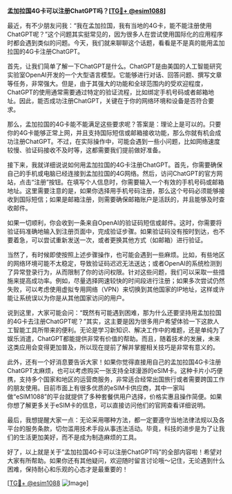 **孟加拉国4G卡可以注册ChatGPT吗？[[TG💪+ @esim1088](https://t.me/s/esim1088)]**

最近，有不少朋友问我：“我在孟加拉国，我有当地的4G卡，能不能注册使用ChatGPT呢？”这个问题其实挺常见的，因为很多人在尝试使用国际化的应用程序时都会遇到类似的问题。今天，我们就来聊聊这个话题，看看是不是真的能用孟加拉国的4G卡注册ChatGPT。

首先，让我们简单了解一下ChatGPT是什么。ChatGPT是由美国的人工智能研究实验室OpenAI开发的一个大型语言模型。它能够进行对话、回答问题、撰写文章等任务，非常强大。但是，由于其强大的功能和全球范围内的受欢迎程度，ChatGPT的使用通常需要通过特定的验证流程，比如绑定手机号码或者邮箱地址。因此，能否成功注册ChatGPT，关键在于你的网络环境和设备是否符合要求。

那么，孟加拉国的4G卡能不能满足这些要求呢？答案是：理论上是可以的。只要你的4G卡能够正常上网，并且支持国际短信或邮箱接收功能，那么你就有机会成功注册ChatGPT。不过，在实际操作中，可能会遇到一些小问题，比如网络速度较慢、验证码接收不及时等，这都需要我们提前做好准备。

接下来，我就详细说说如何用孟加拉国的4G卡注册ChatGPT。首先，你需要确保自己的手机或电脑已经连接到孟加拉国的4G网络。然后，访问ChatGPT的官方网站，点击“注册”按钮。在填写个人信息时，你需要输入一个有效的手机号码或邮箱地址。这里需要注意的是，如果你选择用手机号码注册，那么这个号码必须能够接收到国际短信；如果是邮箱注册，则需要确保邮箱账户是活跃的，并且能够及时查收邮件。

如果一切顺利，你会收到一条来自OpenAI的验证码短信或邮件。这时，你需要将验证码准确地输入到注册页面中，完成验证步骤。如果验证码没有按时到达，也不要着急，可以尝试重新发送一次，或者更换其他方式（如邮箱）进行验证。

当然了，有时候即使按照上述步骤操作，也可能会遇到一些麻烦。比如，有些地区的网络环境可能不太稳定，导致验证码迟迟无法送达；或者OpenAI的系统检测到了异常登录行为，从而限制了你的访问权限。针对这些问题，我们可以采取一些措施来提高成功率。例如，尽量选择网速较快的时间段进行注册；如果多次尝试仍然失败，可以考虑使用虚拟专用网络（VPN）来切换到其他国家的IP地址，这样或许能让系统误以为你是从其他国家访问的用户。

说到这里，大家可能会问：“既然有可能遇到困难，那为什么还要坚持用孟加拉国的4G卡去注册ChatGPT呢？”其实，这主要是因为很多用户希望体验一下这款人工智能工具所带来的便利。无论是学习新知识、解决工作中的难题，还是单纯为了娱乐消遣，ChatGPT都能提供非常有价值的帮助。而且，随着技术的发展，未来这类应用会变得更加普及，所以现在提前了解并掌握相关技巧是非常有意义的。

此外，还有一个好消息要告诉大家！如果你觉得直接用自己的孟加拉国4G卡注册ChatGPT太麻烦，也可以考虑购买一张支持全球漫游的eSIM卡。这种卡片小巧便携，支持多个国家和地区的运营商服务，非常适合经常出国旅行或者需要跨国工作的朋友使用。目前市面上有很多优质的eSIM卡供应商，其中一家叫做“eSIM1088”的平台就提供了多种套餐供用户选择，价格实惠且操作简便。如果你想了解更多关于eSIM卡的信息，可以直接访问他们的官网查看详细说明。

最后，我想提醒大家一点：无论采用哪种方法，都一定要遵守当地法律法规以及各平台的服务条款，切勿滥用技术手段从事违法活动。毕竟，科技的进步是为了让我们的生活更加美好，而不是成为制造麻烦的工具。

好了，以上就是关于“孟加拉国4G卡可以注册ChatGPT吗”的全部内容啦！希望对大家有所帮助。如果你还有其他疑问，欢迎随时留言讨论哦～记住，无论遇到什么困难，保持耐心和乐观的心态才是最重要的！

[[TG💪+ @esim1088](https://t.me/s/esim1088) ![Image](https://i.postimg.cc/4NQfJmqS/Snipaste-2025-05-13-00-14-12.png)]